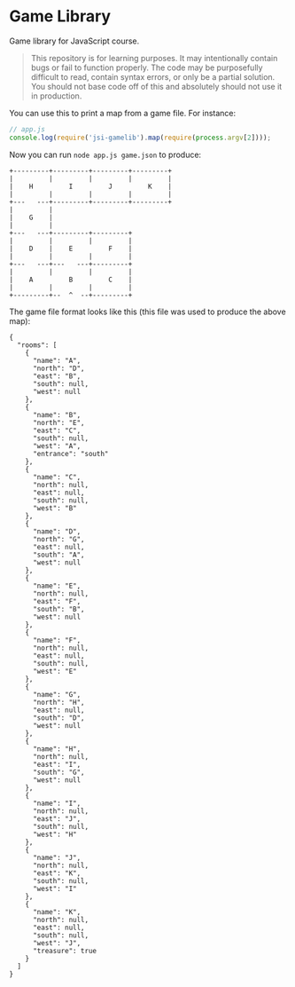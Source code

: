 # Game Library

Game library for JavaScript course.

> This repository is for learning purposes. It may intentionally contain bugs or
fail to function properly. The code may be purposefully difficult to read,
contain syntax errors, or only be a partial solution. You should not base code
off of this and absolutely should not use it in production.

You can use this to print a map from a game file. For instance:

```javascript
// app.js
console.log(require('jsi-gamelib').map(require(process.argv[2])));
```

Now you can run `node app.js game.json` to produce:

    +---------+---------+---------+---------+
    |         |         |         |         |
    |    H         I         J         K    |
    |         |         |         |         |
    +---   ---+---------+---------+---------+
    |         |                              
    |    G    |                              
    |         |                              
    +---   ---+---------+---------+          
    |         |         |         |          
    |    D    |    E         F    |          
    |         |         |         |          
    +---   ---+---   ---+---------+          
    |         |         |         |          
    |    A         B         C    |          
    |         |         |         |          
    +---------+--  ^  --+---------+          

The game file format looks like this (this file was used to produce the above
map):

    {
      "rooms": [
        {
          "name": "A",
          "north": "D",
          "east": "B",
          "south": null,
          "west": null
        },
        {
          "name": "B",
          "north": "E",
          "east": "C",
          "south": null,
          "west": "A",
          "entrance": "south"
        },
        {
          "name": "C",
          "north": null,
          "east": null,
          "south": null,
          "west": "B"
        },
        {
          "name": "D",
          "north": "G",
          "east": null,
          "south": "A",
          "west": null
        },
        {
          "name": "E",
          "north": null,
          "east": "F",
          "south": "B",
          "west": null
        },
        {
          "name": "F",
          "north": null,
          "east": null,
          "south": null,
          "west": "E"
        },
        {
          "name": "G",
          "north": "H",
          "east": null,
          "south": "D",
          "west": null
        },
        {
          "name": "H",
          "north": null,
          "east": "I",
          "south": "G",
          "west": null
        },
        {
          "name": "I",
          "north": null,
          "east": "J",
          "south": null,
          "west": "H"
        },
        {
          "name": "J",
          "north": null,
          "east": "K",
          "south": null,
          "west": "I"
        },
        {
          "name": "K",
          "north": null,
          "east": null,
          "south": null,
          "west": "J",
          "treasure": true
        }
      ]
    }
